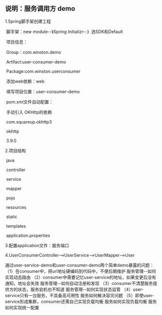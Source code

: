 ## 说明：服务调用方	demo

1.Spring脚手架创建工程

​	脚手架：new module--》Spring Initializr--》选SDK和Default

​	项目信息：

​		Group：com.winston.demo

​		Artifact:user-consumer-demo

​		Package:com.winston.userconsumer

​	添加web依赖：web

​	填写项目位置：user-consumer-demo

​	pom.xml文件自动配置：

​		手动引入 OKHttp的依赖

​			<groupId>com.squareup.okhttp3</groupId>

​			<artifactId>okhttp</artifactId>

​			<version>3.9.0</version>			​		

2.项目结构

​	java

​		controller

​		service

​		mapper

​		pojo

​	resources

​		static

​		templates

​		application.properties

3.配置application文件：服务端口

4.UserConsumerController-->UserService-->UserMapper-->User


通过user-service-demo和user-consumer-demo两个简单demo暴露的问题：
    （1）在consumer中，把url地址硬编码到代码中，不便后期维护
            服务管理--如何实现动态路由
    （2）consumer中需要记忆user-service的地址，如果变更后没有通知，地址会失效
            服务管理--如何自动注册和发现
    （3）consumer不清楚服务提供方的状态，服务宕机也不知道
            服务管理--如何实现状态监管
    （4）user-service只有一台服务，不具备高可用性
            服务如何解决容灾问题
    （5）即使user-service形成集群，consumer还需自己实现负载均衡
            服务如何实现负载均衡
            服务如何实现统一配置
​	

